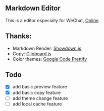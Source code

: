 Markdown Editor 
--

This is a editor especially for WeChat, [Online](https://ghostcode.github.io/markdown-preview/)

Thanks:
--

* Markdown Render: [Showdown.js](https://github.com/showdownjs/showdown)
* Copy: [Clipboard.js](https://github.com/zenorocha/clipboard.js/)
* Color themes: [Google Code Prettify](https://github.com/jmblog/color-themes-for-google-code-prettify)

Todo
--

- [x] add basic preview feature
- [x] add basic copy feature
- [ ] add theme change feature
- [ ] add local cache feature
